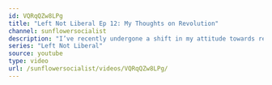 ```yaml
---
id: VQRqQZw8LPg
title: "Left Not Liberal Ep 12: My Thoughts on Revolution"
channel: sunflowersocialist
description: "I’ve recently undergone a shift in my attitude towards reform vs. revolution and I’ve come to the conclusion we will need some sort of revolution to establish socialism."
series: "Left Not Liberal"
source: youtube
type: video
url: /sunflowersocialist/videos/VQRqQZw8LPg/
---
```

